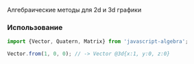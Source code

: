 Алгебраические методы для 2d и 3d графики

### Использование
```javascript
import {Vector, Quatern, Matrix} from 'javascript-algebra';

Vector.from(1, 0, 0); // -> Vector @3d{x:1, y:0, z:0}
```
